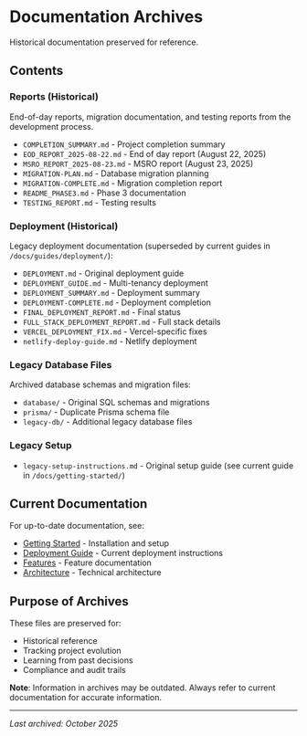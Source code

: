 # Documentation Archives

Historical documentation preserved for reference.

## Contents

### Reports (Historical)
End-of-day reports, migration documentation, and testing reports from the development process.

- `COMPLETION_SUMMARY.md` - Project completion summary
- `EOD_REPORT_2025-08-22.md` - End of day report (August 22, 2025)
- `MSRO_REPORT_2025-08-23.md` - MSRO report (August 23, 2025)
- `MIGRATION-PLAN.md` - Database migration planning
- `MIGRATION-COMPLETE.md` - Migration completion report
- `README_PHASE3.md` - Phase 3 documentation
- `TESTING_REPORT.md` - Testing results

### Deployment (Historical)
Legacy deployment documentation (superseded by current guides in `/docs/guides/deployment/`):

- `DEPLOYMENT.md` - Original deployment guide
- `DEPLOYMENT_GUIDE.md` - Multi-tenancy deployment
- `DEPLOYMENT_SUMMARY.md` - Deployment summary
- `DEPLOYMENT-COMPLETE.md` - Deployment completion
- `FINAL_DEPLOYMENT_REPORT.md` - Final status
- `FULL_STACK_DEPLOYMENT_REPORT.md` - Full stack details
- `VERCEL_DEPLOYMENT_FIX.md` - Vercel-specific fixes
- `netlify-deploy-guide.md` - Netlify deployment

### Legacy Database Files
Archived database schemas and migration files:

- `database/` - Original SQL schemas and migrations
- `prisma/` - Duplicate Prisma schema file
- `legacy-db/` - Additional legacy database files

### Legacy Setup
- `legacy-setup-instructions.md` - Original setup guide (see current guide in `/docs/getting-started/`)

## Current Documentation

For up-to-date documentation, see:
- [Getting Started](../getting-started/) - Installation and setup
- [Deployment Guide](../guides/deployment/) - Current deployment instructions
- [Features](../features/) - Feature documentation
- [Architecture](../architecture/) - Technical architecture

## Purpose of Archives

These files are preserved for:
- Historical reference
- Tracking project evolution
- Learning from past decisions
- Compliance and audit trails

**Note**: Information in archives may be outdated. Always refer to current documentation for accurate information.

---

*Last archived: October 2025*
